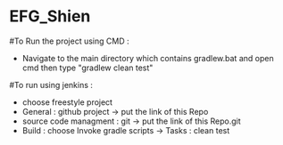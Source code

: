 # EFG_Shien


#To Run the project using CMD :
- Navigate to the main directory which contains gradlew.bat and open cmd then type "gradlew clean test"

#To run using jenkins :
- choose freestyle project 
- General : github project -> put the link of this Repo
- source code managment :  git -> put the link of this Repo.git
- Build : choose Invoke gradle scripts -> Tasks : clean test 
